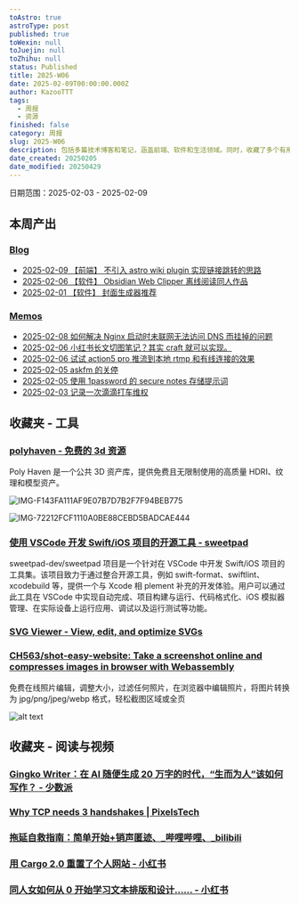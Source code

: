 ```yaml
---
toAstro: true
astroType: post
published: true
toWexin: null
toJuejin: null
toZhihu: null
status: Published
title: 2025-W06
date: 2025-02-09T00:00:00.000Z
author: KazooTTT
tags:
  - 周报
  - 资源
finished: false
category: 周报
slug: 2025-W06
description: 包括多篇技术博客和笔记，涵盖前端、软件和生活领域。同时，收藏了多个有用的工具和资源，包括 3D 资源库、iOS 开发工具、SVG 编辑器和在线照片编辑器。
date_created: 20250205
date_modified: 20250429
---
```


日期范围：2025-02-03 - 2025-02-09

## 本周产出

### [Blog](<https://blog.kazoottt.top/posts/>)

- [2025-02-09 【前端】 不引入 astro wiki plugin 实现链接跳转的思路](<https://blog.kazoottt.top/posts/redirect-links-without-astro-wiki-plugin/>)
- [2025-02-06 【软件】 Obsidian Web Clipper 离线阅读同人作品](<https://blog.kazoottt.top/posts/obsidian-web-clipper-offline-reading-fanfics/>)
- [2025-02-01 【软件】 封面生成器推荐](<https://blog.kazoottt.top/posts/cover-generator/>)

### [Memos](<https://blog.kazoottt.top/notes/>)

- [2025-02-08 如何解决 Nginx 启动时未联网无法访问 DNS 而挂掉的问题](<https://blog.kazoottt.top/notes/nginx-startup-fix-configure-local-hosts-file/>)
- [2025-02-06 小红书长文切图笔记？其实 craft 就可以实现。](<https://blog.kazoottt.top/notes/use-craft-to-cut-the-long-text-note-of-xiaohongshu/>)
- [2025-02-06 试试 action5 pro 推流到本地 rtmp 和有线连接的效果](<https://blog.kazoottt.top/notes/action5-pro-obs-rtmp/>)
- [2025-02-05 askfm 的关停](<https://blog.kazoottt.top/notes/askfm-shutdown/>)
- [2025-02-05 使用 1password 的 secure notes 存储提示词](<https://blog.kazoottt.top/notes/use-1password-secure-notes-to-store-prompt-templates/>)
- [2025-02-03 记录一次滴滴打车维权](<https://blog.kazoottt.top/notes/record-a-ride-sharing-complaint/>)

## 收藏夹 - 工具

### [polyhaven - 免费的 3d 资源](<https://polyhaven.org/>)

Poly Haven 是一个公共 3D 资产库，提供免费且无限制使用的高质量 HDRI、纹理和模型资产。

![IMG-F143FA111AF9E07B7D7B2F7F94BEB775](<https://pictures.kazoottt.top/2025/02/20250210-f143fa111af9e07b7d7b2f7f94beb775.png>)

![IMG-72212FCF1110A0BE88CEBD5BADCAE444](<https://pictures.kazoottt.top/2025/02/20250210-72212fcf1110a0be88cebd5badcae444.png>)

### [使用 VSCode 开发 Swift/iOS 项目的开源工具 - sweetpad](<https://github.com/sweetpad-dev/sweetpad>)

sweetpad-dev/sweetpad 项目是一个针对在 VSCode 中开发 Swift/iOS 项目的工具集。该项目致力于通过整合开源工具，例如 swift-format、swiftlint、xcodebuild 等，提供一个与 Xcode 相 plement 补充的开发体验。用户可以通过此工具在 VSCode 中实现自动完成、项目构建与运行、代码格式化、iOS 模拟器管理、在实际设备上运行应用、调试以及运行测试等功能。

### [SVG Viewer - View, edit, and optimize SVGs](<https://www.svgviewer.dev/>)

### [CH563/shot-easy-website: Take a screenshot online and compresses images in browser with Webassembly](<https://github.com/CH563/shot-easy-website>)

免费在线照片编辑，调整大小，过滤任何照片，在浏览器中编辑照片，将图片转换为 jpg/png/jpeg/webp 格式，轻松截图区域或全页

![alt text](<https://pictures.kazoottt.top/2025/02/20250210-4b624298ac1c6e0079c8d3f78f63e9f0.png>)

## 收藏夹 - 阅读与视频

### [Gingko Writer：在 AI 随便生成 20 万字的时代，“生而为人”该如何写作？ - 少数派](<https://sspai.com/post/86369>)

### [Why TCP needs 3 handshakes | PixelsTech](<https://www.pixelstech.net/article/1727412048-Why-TCP-needs-3-handshakes>)

### [拖延自救指南：简单开始+销声匿迹、_哔哩哔哩、_bilibili](<https://b23.tv/6OuP02P>)

### [用 Cargo 2.0 重置了个人网站 - 小红书](<https://www.xiaohongshu.com/explore/67979be6000000001800d82c?app_platform=ios&app_version=8.69.4&share_from_user_hidden=true&xsec_source=app_share&type=normal&xsec_token=CBNUg7amY26oK6LjeocBQMTJ-LFKm63OcNtYxsXniFkc0=&author_share=1&xhsshare=CopyLink&shareRedId=N0tEMTNINk42NzUyOTgwNjY0OTc7PD9O&apptime=1737990471&share_id=9eebb8b2f09642158b79e5e5cace1380>)

### [同人女如何从 0 开始学习文本排版和设计…… - 小红书](<https://www.xiaohongshu.com/explore/6793a1600000000018005982?app_platform=ios&app_version=8.69.4&share_from_user_hidden=true&xsec_source=app_share&type=normal&xsec_token=CBJwO8yCrsK0aUaIg6WuwFGQW2ONdzwXfNflT9-A5XXqY=&author_share=1&xhsshare=CopyLink&shareRedId=N0tEMTNINk42NzUyOTgwNjY0OTc7PD9O&apptime=1737990326&share_id=315ac3025eb6422d8b9aff855f53ae17>)
